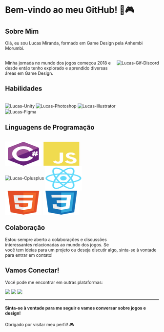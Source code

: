 # Bem-vindo ao meu GitHub! 👾🎮

## Sobre Mim
Olá, eu sou Lucas Miranda, formado em Game Design pela Anhembi Morumbi.
  <div style="display: inline_block"><br>
   <img align="right" height="600" widht="600" alt="Lucas-Gif-Discord" src="https://cdn.discordapp.com/attachments/1150796349663608935/1150796439333654588/Lucas-Gif.gif">
  </div>
Minha jornada no mundo dos jogos começou 2018 e desde então tenho explorado e aprendido diversas áreas em Game Design.

## Habilidades
  <div style="display: inline_block"><br>
    <img align="center" alt="Lucas-Unity" height="80" widht="120" src="https://cdn.jsdelivr.net/gh/devicons/devicon/icons/unity/unity-original-wordmark.svg">
    <img align="center" alt="Lucas-Photoshop" height="80" widht="120" src="https://cdn.jsdelivr.net/gh/devicons/devicon/icons/photoshop/photoshop-line.svg">
    <img align="center" alt="Lucas-Illustrator" height="80" widht="120" src="https://cdn.jsdelivr.net/gh/devicons/devicon/icons/illustrator/illustrator-line.svg">
    <img align="center" alt="Lucas-Figma" height="80" widht="120" src="https://cdn.jsdelivr.net/gh/devicons/devicon/icons/figma/figma-original.svg" />
  </div>
          
## Linguagens de Programação 
  <div style="display: inline_block"><br>
    <img align="center" alt="Lucas-Csharp" height="80" width="120" src="https://raw.githubusercontent.com/devicons/devicon/master/icons/csharp/csharp-original.svg">
    <img align="center" alt="Lucas-Js" height="80" width="120" src="https://raw.githubusercontent.com/devicons/devicon/master/icons/javascript/javascript-plain.svg">
    <img align="center" alt="Lucas-Cplusplus" height="80" width="120" src="https://cdn.jsdelivr.net/gh/devicons/devicon/icons/cplusplus/cplusplus-original.svg">
    <img align="center" alt="Lucas-React" height="80" width="120" src="https://raw.githubusercontent.com/devicons/devicon/master/icons/react/react-original.svg">
    <img align="center" alt="Lucas-HTML" height="80" width="120" src="https://raw.githubusercontent.com/devicons/devicon/master/icons/html5/html5-original.svg">
    <img align="center" alt="Lucas-CSS" height="80" width="120" src="https://raw.githubusercontent.com/devicons/devicon/master/icons/css3/css3-original.svg">
  </div>
  
<!-- Trazer os jogos para aqui ## Jogos Destacados

Aqui estão alguns dos meus projetos de destaque:

- *[Nome do Jogo 1](link para o repositório)* - Uma breve descrição do primeiro jogo.
- *[Nome do Jogo 2](link para o repositório)* - Uma breve descrição do segundo jogo.
- *[Nome do Jogo 3](link para o repositório)* - Uma breve descrição do terceiro jogo.
-->
## Colaboração

Estou sempre aberto a colaborações e discussões interessantes relacionadas ao mundo dos jogos. Se você tem ideias para um projeto ou deseja discutir algo, sinta-se à vontade para entrar em contato!

## Vamos Conectar!

Você pode me encontrar em outras plataformas:

  <div class=redes_sociais>
    <a class=redes_sociais__linkedin href="https://www.linkedin.com/in/lucas-petean-cabral-miranda-60485b183/" target="_blank"><img src="https://img.shields.io/badge/-LinkedIn-%230077B5?style=for-the-badge&logo=linkedin&logoColor=white" target="_blank"></a> 
    <a class=redes_sociais__instagram href="https://www.instagram.com/lucaspetean/" target="_blank"><img src="https://img.shields.io/badge/-Instagram-%23E4405F?style=for-the-badge&logo=instagram&logoColor=white" target="_blank"></a>
    <a class=redes_sociais__email href="mailto:lucas@pcmcontabil.com.br"><img src="https://img.shields.io/badge/-Email-%23333?style=for-the-badge&logo=gmail&logoColor=white" target="_blank"></a>


  </div>


<!-- WORK IN PROGRESS ## Meus Jogos Favoritos          Colocar meus jogos que mais amo e que me fizeram me tornar um game design

Aqui estão alguns dos meus jogos favoritos:

- [Nome do Jogo 1](link para o jogo)
- [Nome do Jogo 2](link para o jogo)
- [Nome do Jogo 3](link para o jogo)
-->

---

#### Sinta-se à vontade para me seguir e vamos conversar sobre jogos e design!
Obrigado por visitar meu perfil! 🎮
